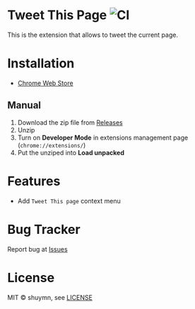 # Tweet This Page ![CI](https://github.com/shuymn/tweet-this-page/workflows/CI/badge.svg)

This is the extension that allows to tweet the current page.

# Installation

- [Chrome Web Store](https://chrome.google.com/webstore/detail/ebddcjemiggiaedelggijfknajbchfah)

## Manual

1. Download the zip file from [Releases](https://github.com/shuymn/tweet-this-page/releases)
2. Unzip
3. Turn on **Developer Mode** in extensions management page (`chrome://extensions/`)
4. Put the unziped into **Load unpacked**

# Features

- Add `Tweet This page` context menu

# Bug Tracker

Report bug at [Issues](https://github.com/shuymn/tweet-this-page/issues)

# License

MIT © shuymn, see [LICENSE](https://github.com/shuymn/tweet-this-page/blob/master/LICENSE)
